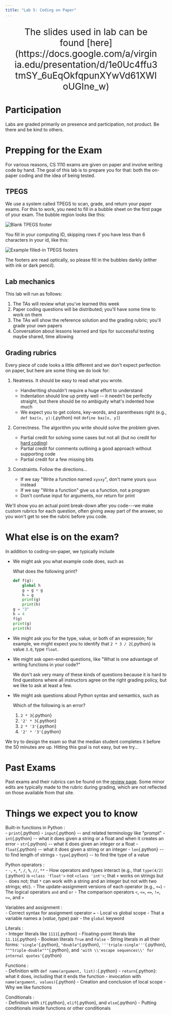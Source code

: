 ```yaml
---
title: "Lab 5: Coding on Paper"
...
```


<center style="font-size:200%; margin:1em; ">
The slides used in lab can be found [here](https://docs.google.com/a/virginia.edu/presentation/d/1e0Uc4ffu3tmSY_6uEqOkfqpunXYwVd61XWIoUGIne_w)
</center>

# Participation

Labs are graded primarily on presence and participation, not product.
Be there and be kind to others.

# Prepping for the Exam

For various reasons, CS 1110 exams are given on paper and involve writing code by hand.
The goal of this lab is to prepare you for that: both the on-paper coding and the idea of being tested.


## TPEGS

We use a system called TPEGS to scan, grade, and return your paper exams.
For this to work, you need to fill in a bubble sheet on the first page of your exam.
The bubble region looks like this:

![Blank TPEGS footer](files/tpegs.png)

You fill in your computing ID, skipping rows if you have less than 6 characters in your id, like this:

![Example filled-in TPEGS footers](files/tpegs-examples.png)

The footers are read optically, so please fill in the bubbles darkly (either with ink or dark pencil).

## Lab mechanics

This lab will run as follows:

1.  The TAs will review what you've learned this week
1.  Paper coding questions will be distributed; you'll have some time to work on them
1.  The TAs will show the reference solution and the grading rubric; you'll grade your own papers
1.  Conversation about lessons learned and tips for successful testing maybe shared, time allowing


## Grading rubrics

Every piece of code looks a little different and we don't expect perfection on paper, but here are some thing we do look for:

1.  Neatness.  It should be easy to read what you wrote.

    -   Handwriting shouldn't require a huge effort to understand
    -   Indentation should line up pretty well -- it needn't be perfectly straight, but there should be no ambiguity what's indented how much
    -   We expect you to get colons, key-words, and parentheses right (e.g., `def baz(x, y):`{.python} not `define baz[x, y]`)

2.  Correctness.  The algorithm you write should solve the problem given.

    -   Partial credit for solving some cases but not all (but no credit for [hard coding](faq.html#what-is-hard-coding))
    -   Partial credit for comments outlining a good approach without supporting code
    -   Partial credit for a few missing bits

3.  Constraints.  Follow the directions...

    -   If we say "Write a function named `xyxxy`", don't name yours `quux` instead
    -   If we say "Write a function" give us a function, not a program
    -   Don't confuse input for arguments, nor return for print

We'll show you an actual point break-down after you code---we make custom rubrics for each question, often giving away part of the answer, so you won't get to see the rubric before you code.

# What else is on the exam?

In addition to coding-on-paper, we typically include

-   We might ask you what example code does, such as

    What does the following print?

    ````python
    def f(g):
        global h
        g = g + g
        h = g
        print(g)
        print(h)
    g = "3"
    h = 4
    f(g)
    print(g)
    print(h)
    ````
    
-   We might ask you for the type, value, or both of an expression; for example, we might expect you to identify that `2 * 3 / 2`{.python} is value `3.0`, type `float`.

-   We might ask open-ended questions, like "What is one advantage of writing functions in your code?"
    
    We don't ask very many of these kinds of questions because it is hard to find questions where all instructors agree on the right grading policy, but we like to ask at least a few.

-   We might ask questions about Python syntax and semantics, such as

    Which of the following is an error?
    
    1.  `2 * 3`{.python}
    1.  `'2' * 3`{.python}
    1.  `2 * '3'`{.python}
    1.  `'2' * '3'`{.python}

We try to design the exam so that the median student completes it before the 50 minutes are up.
Hitting this goal is not easy, but we try...

# Past Exams

Past exams and their rubrics can be found on the [review page](review.html).
Some minor edits are typically made to the rubric during grading, which are not reflected on those available from that site.

# Things we expect you to know

Built-in functions in Python
:   
    -   `print`{.python}
    -   `input`{.python} -- and related terminology like "prompt"
    -   `int`{.python} -- what it does given a string or a float and when it creates an error
    -   `str`{.python} -- what it does given an integer or a float
    -   `float`{.python} -- what it does given a string or an integer
    -   `len`{.python} -- to find length of strings
    -   `type`{.python} -- to find the type of a value

Python operators
:   
    -   `-`, `+`, `*`, `/`, `%`, `//`, `**`
    -   How operators and types interact (e.g., that `type(4/2)`{.python} is `<class 'float'>` not `<class 'int'>`; that `+` works on strings but `-` does not; that `*` can work with a string and an integer but not with two strings; etc).
    -   The update-assignment versions of each operator (e.g., `+=`)
    -   The logical operators `and` and `or`
    -   The comparison operators `<`, `<=`, `==`, `!=`, `>=`, and `>`

Variables and assignment
:   
    -   Correct syntax for assignment operator `=`
    -   Local vs global scope
    -   That a variable names a (_value_, _type_) pair
    -   the `global` keyword
    
Literals
:   
    -   Integer literals like `1111`{.python}
    -   Floating-point literals like `11.11`{.python}
    -   Boolean literals `True` and `False`
    -   String literals in all their forms: `'single'`{.python}, `"double"`{.python}, `'''triple-single'''`{.python}, `"""triple-double"""`{.python}, and `'with \\'escape sequences\\' for internal quotes'`{.python}

Functions
:   
    -   Definition with `def name(argument, list):`{.python}
    -   `return`{.python}: what it does, including that it ends the function
    -   invocation with `name(argument, values)`{.python}
    -   Creation and conclusion of local scope
    -   Why we like functions

Conditionals
:   
    -   Definition with `if`{.python}, `elif`{.python}, and `else`{.python}
    -   Putting conditionals inside functions or other conditionals
